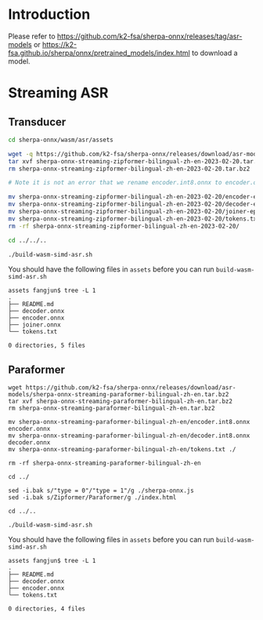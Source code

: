 # Introduction

Please refer to
https://github.com/k2-fsa/sherpa-onnx/releases/tag/asr-models
or
https://k2-fsa.github.io/sherpa/onnx/pretrained_models/index.html
to download a model.

# Streaming ASR

## Transducer
```bash
cd sherpa-onnx/wasm/asr/assets

wget -q https://github.com/k2-fsa/sherpa-onnx/releases/download/asr-models/sherpa-onnx-streaming-zipformer-bilingual-zh-en-2023-02-20.tar.bz2
tar xvf sherpa-onnx-streaming-zipformer-bilingual-zh-en-2023-02-20.tar.bz2
rm sherpa-onnx-streaming-zipformer-bilingual-zh-en-2023-02-20.tar.bz2

# Note it is not an error that we rename encoder.int8.onnx to encoder.onnx

mv sherpa-onnx-streaming-zipformer-bilingual-zh-en-2023-02-20/encoder-epoch-99-avg-1.int8.onnx encoder.onnx
mv sherpa-onnx-streaming-zipformer-bilingual-zh-en-2023-02-20/decoder-epoch-99-avg-1.onnx decoder.onnx
mv sherpa-onnx-streaming-zipformer-bilingual-zh-en-2023-02-20/joiner-epoch-99-avg-1.int8.onnx joiner.onnx
mv sherpa-onnx-streaming-zipformer-bilingual-zh-en-2023-02-20/tokens.txt ./
rm -rf sherpa-onnx-streaming-zipformer-bilingual-zh-en-2023-02-20/

cd ../../..

./build-wasm-simd-asr.sh
```

You should have the following files in `assets` before you can run
`build-wasm-simd-asr.sh`

```
assets fangjun$ tree -L 1
.
├── README.md
├── decoder.onnx
├── encoder.onnx
├── joiner.onnx
└── tokens.txt

0 directories, 5 files
```

## Paraformer

```
wget https://github.com/k2-fsa/sherpa-onnx/releases/download/asr-models/sherpa-onnx-streaming-paraformer-bilingual-zh-en.tar.bz2
tar xvf sherpa-onnx-streaming-paraformer-bilingual-zh-en.tar.bz2
rm sherpa-onnx-streaming-paraformer-bilingual-zh-en.tar.bz2

mv sherpa-onnx-streaming-paraformer-bilingual-zh-en/encoder.int8.onnx encoder.onnx
mv sherpa-onnx-streaming-paraformer-bilingual-zh-en/decoder.int8.onnx decoder.onnx
mv sherpa-onnx-streaming-paraformer-bilingual-zh-en/tokens.txt ./

rm -rf sherpa-onnx-streaming-paraformer-bilingual-zh-en

cd ../

sed -i.bak s/"type = 0"/"type = 1"/g ./sherpa-onnx.js
sed -i.bak s/Zipformer/Paraformer/g ./index.html

cd ../..

./build-wasm-simd-asr.sh
```

You should have the following files in `assets` before you can run
`build-wasm-simd-asr.sh`

```
assets fangjun$ tree -L 1
.
├── README.md
├── decoder.onnx
├── encoder.onnx
└── tokens.txt

0 directories, 4 files
```
